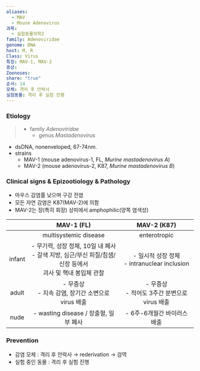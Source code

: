 ```yaml
---
aliases:
  - MAV
  - Mouse Adenovirus
과목:
  - 실험동물의학2
family: Adenoviridae
genome: DNA
host: M, R
Class: Virus
특징: MAV-1, MAV-2
증상: 
Zoonoses: 
share: "true"
순서: 14
모체: 격리 후 안락사
실험동물: 격리 후 실험 진행
---
```

### Etiology
> - family *Adenoviridae*
> 	- genus *Mastadenovirus*

- dsDNA, nonenveloped, 67-74nm.
- strains
	- MAV-1 (mouse adenovirus-1, FL, *Murine mastadenovirus A*)
	- MAV-2 (mouse adenovirus-2, K87, *Murine mastadenovirus B*)
### Clinical signs & Epizootiology & Pathology
- 마우스 감염률 낮으며 구강 전염
- 모든 자연 감염은 K87(MAV-2)에 의함
- MAV-2는 장(특히 회장) 상피에서 amphophilic(양쪽 염색성)

|        |                               MAV-1 (FL)                                |               MAV-2 (K87)               |
| :----: | :---------------------------------------------------------------------: | :-------------------------------------: |
|        |                          multisystemic disease                          |              enterotropic               |
| infant | - 무기력, 성장 정체, 10일 내 폐사<br>- 갈색 지방, 심근/부신 피질/침샘/신장 등에서<br>괴사 및 핵내 봉입체 관찰 | - 일시적 성장 정체<br>- intranuclear inclusion |
| adult  |                   - 무증상<br>- 지속 감염, 장기간 소변으로 virus 배출                   |    - 무증상<br>- 적어도 3주간 분변으로 virus 배출     |
|  nude  |                     - wasting disease / 장출혈, 일부 폐사                      |            - 6주-6개월간 바이러스 배출            |

### Prevention
- 감염 모체 : 격리 후 안락사 → rederivation → 검역
- 실험 중인 동물 : 격리 후 실험 진행